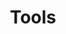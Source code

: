 ---
layout: tools
title: "Tools"
description : "this is meta description"
#### tools ####
tools:
# tool category
- title: Dev Tools
  tool:
  # tool loop in tool category
  - name: Git
    image: "/assets/images/tools/Git.png"
    link: https://git-scm.com/
  # tool loop in tool category
  - name: Atom
    image: "/assets/images/tools/Atom.png"
    link: https://atom.io/
  # tool loop in tool category
  - name: Notepad ++
    image: "/assets/images/tools/Notepad.png"
    link: https://notepad-plus-plus.org/
  # tool loop in tool category
  - name: Sublime Text
    image: "/assets/images/tools/sublime.png"
    link: https://www.sublimetext.com/
  # tool loop in tool category
  - name: Visual Studio Code
    image: "/assets/images/tools/vs-code.png"
    link: https://code.visualstudio.com/


# tool category
- title: Design Tools
  tool:
  # tool loop in tool category
  - name: Sketch
    image: "/assets/images/tools/sketch.png"
    link: https://www.sketch.com/
  # tool loop in tool category
  - name: Adobe Illustrator
    image: "/assets/images/tools/illustrator.png"
    link: https://www.adobe.com/products/illustrator.html
  # tool loop in tool category
  - name: Invision
    image: "/assets/images/tools/invision.png"
    link: https://www.invisionapp.com/studio
  # tool loop in tool category
  - name: Adobe XD
    image: "/assets/images/tools/xd.png"
    link: https://www.adobe.com/products/xd.html
  # tool loop in tool category
  - name: Figma
    image: "/assets/images/tools/figma.png"
    link: https://www.figma.com/


# tool category
- title: Digital Marketing Tools
  tool:
  # tool loop in tool category
  - name: Mailchimp
    image: "/assets/images/tools/MailChimp.jpg"
    link: https://mailchimp.com/
  # tool loop in tool category
  - name: Buffer
    image: "/assets/images/tools/Buffer.jpg"
    link: https://buffer.com/
  # tool loop in tool category
  - name: Bitly Link
    image: "/assets/images/tools/Bitly.jpg"
    link: https://bitly.com/
  # tool loop in tool category
  - name: Hotjar
    image: "/assets/images/tools/Hotjar.jpg"
    link: https://www.hotjar.com/
  # tool loop in tool category
  - name: Ahrefs
    image: "/assets/images/tools/Ahrefs.jpg"
    link: https://ahrefs.com/
  # tool loop in tool category
  - name: Google Trends
    image: "/assets/images/tools/GoogleTrends.jpg"
    link: https://trends.google.com/trends/
  # tool loop in tool category
  - name: Google Analytics
    image: "/assets/images/tools/Google-Analytics.jpg"
    link: https://analytics.google.com/analytics/web

---